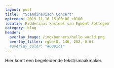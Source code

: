 ```yaml
---
layout: post
title:  "Scandinavisch Concert"
optreden: 2019-11-16 15:00:00 +0100
locatie: Ridderzaal kasteel van Egmont Zottegem
category: blog
header:
  overlay_image: /img/banners/hello_world.png
  overlay_filter: rgba(0, 146, 202, 0.6)
  #overlay_color: "#0092ca"
---
```


Hier komt een begeleidende tekst/smaakmaker.


 








